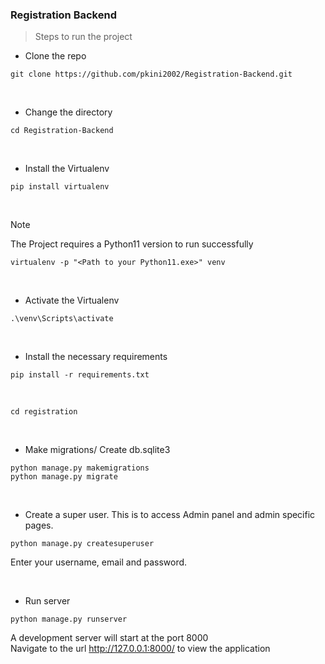 ### Registration Backend

> Steps to run the project

- Clone the repo

```
git clone https://github.com/pkini2002/Registration-Backend.git
```

<br>

- Change the directory

```
cd Registration-Backend
```

<br>

- Install the Virtualenv

```
pip install virtualenv
```

<br>

>[!NOTE]
>
> The Project requires a Python11 version to run successfully

```
virtualenv -p "<Path to your Python11.exe>" venv
```

<br>

- Activate the Virtualenv

```
.\venv\Scripts\activate
```

<br>

- Install the necessary requirements

```
pip install -r requirements.txt
```

<br>

```
cd registration
```

<br>

- Make migrations/ Create db.sqlite3

```
python manage.py makemigrations
python manage.py migrate
```

<br>

- Create a super user. This is to access Admin panel and admin specific pages.

```
python manage.py createsuperuser
```

Enter your username, email and password.

<br>

- Run server

```
python manage.py runserver
```

A development server will start at the port 8000
<br>
Navigate to the url http://127.0.0.1:8000/ to view the application
